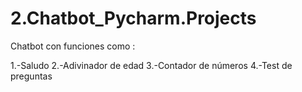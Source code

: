 # 2.Chatbot_Pycharm.Projects
Chatbot con funciones como :

1.-Saludo
2.-Adivinador de edad
3.-Contador de números
4.-Test de preguntas
